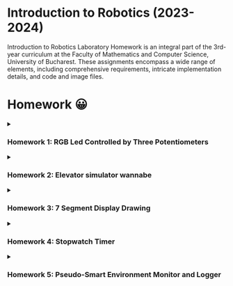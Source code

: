 # Introduction to Robotics (2023-2024)
Introduction to Robotics Laboratory Homework is an integral part of the 3rd-year curriculum at the Faculty of Mathematics and Computer Science, University of Bucharest. These assignments encompass a wide range of elements, including comprehensive requirements, intricate implementation details, and code and image files.
# Homework 😀
<details>
  <summary><h3>Homework 1: RGB Led Controlled by Three Potentiometers</h3></summary>
  <p><strong>Task requirements:</strong> Control each channel (red, green, and blue) of an RGB LED using three separate potentiometers.This control is achieved using digital electronics, where the Arduino reads the potentiometer values and then sends mapped values to control each of the pins linked to the LED.  </p>
  <p>
    <strong>Components Used:</strong>
    <ul>
      <li>1 RGB LED</li>
      <li>3 potentiometers</li>
      <li>wires and 3 resistors of 330Ω </li>
    </ul>
  </p>
  <p><strong>Setup photo:</strong></p>
  <p><img src="https://github.com/CaruntuRazvan/IntroductionToRobotics/assets/115624498/43815df3-0206-4cf7-b8d2-8b59947a3d6e" alt="Text alternativ al imaginii" height="600" width="600"></p>
  <p><strong>Functionality:</strong> <a href="https://www.youtube.com/shorts/vQ07wmHCx5U" target="_blank">Link video</a></p>
</details>  

<details>
  <summary><h3>Homework 2: Elevator simulator wannabe</h3></summary>
  <p><strong>Task requirements:</strong> This project involves creating a simulation of a 3-floor elevator control system using LEDs, buttons, and a buzzer. Each of the 3 LEDs is meant to correspond to one of the 3 floors, with the LED representing the current floor illuminating. Additionally, another LED (the red one) signifies the elevator's operational status. It will blink while the elevator is in motion and remain steady when it is stationary.
    
The system also incorporates 3 buttons that simulate the call buttons from the 3 different floors. When one of these buttons is pressed, the elevator should simulate movement towards that floor after a brief delay of around 1-2 seconds. Furthermore, the buzzer should produce brief sounds in the following situations: when the elevator arrives at the desired floor (similar to a "cling" sound) and during the elevator doors closing and movement. </p>
  <p>
    <strong>Components Used:</strong>
    <ul>
      <li>4 LEDs</li>
      <li>3 buttons</li>
      <li>a buzzer</li>
      <li>wires and 5 resistors (4 with a resistance of 330 Ω, one for each LED, and 1 with a resistance of 100 Ω for the buzzer)</li>
    </ul>
  </p>
  <p><strong>Setup photo:</strong></p>
  <p><img src="https://github.com/CaruntuRazvan/IntroductionToRobotics/assets/115624498/1b553a53-0c07-4b15-a1a8-0034dfcd55e9" alt="Text alternativ al imaginii" height="600" width="600"></p>
  <p><strong>Functionality:</strong> <a href="https://www.youtube.com/shorts/MaEhQ8o4Uqs" target="_blank">Link video</a></p>
</details>  

<details>
  <summary><h3>Homework 3: 7 Segment Display Drawing</h3></summary>
  <p><strong>Task requirements:</strong> This project uses the joystick to control the segment's position and simulate "drawing" on the display. The transitions between segments should be natural, allowing them to move from their current positions to neighboring ones without passing through any "walls." The initial position should be set on the decimal point (DP). The current position will always blink, regardless of whether the segment is turned on or off. The user can use the joystick to navigate to neighboring positions, as described in the accompanying table for movement directions. A short press of the button will toggle the segment's state from ON to OFF or from OFF to ON. A long press of the button will reset the entire display by turning off all segments and relocating the current position to the decimal point.
 </p>
  <p>
    <strong>Components Used:</strong>
    <ul>
      <li>one 7-Segment Display</li>
      <li>one joystick</li>
      <li>wires and 8 resistors (with a resistance of 220Ω or 330Ω)</li>
    </ul>
  </p>
  <p><strong>Neighbors for 7-Segment Display:</strong></p>
  <p><img src="https://github.com/CaruntuRazvan/IntroductionToRobotics/assets/115624498/33d34a42-cab1-40c3-8227-3751b44228ab" alt="Text alternativ al imaginii" height="175" width="335"></p>
  <p><strong>Setup photo:</strong></p>
  <p><img src="https://github.com/CaruntuRazvan/IntroductionToRobotics/assets/115624498/70781c11-078a-48a2-b27e-325d916abf1c" alt="Text alternativ al imaginii" height="600" width="600"></p>
  <p><strong>Functionality:</strong> <a href="https://www.youtube.com/shorts/ypRhZ_DGU2k" target="_blank">Link video</a></p>
</details>  

<details>
  <summary><h3>Homework 4: Stopwatch Timer</h3></summary>
  <p><strong>Task requirements:</strong> In this project, the goal is to create a stopwatch timer using a 4-digit 7-segment display and 3 buttons. The timer should measure in 10ths of a second and include a save lap function. The initial display shows "000.0". Initiating the timer occurs upon pressing the Start/Stop button. While the timer is running, pressing the lap button stores the current timer value in memory, allowing for up to 4 laps to be saved.Resetting the timer with the reset button has no effect on counting.

If the pause button is pressed, the timer halts, and the lap flag button becomes inactive in Pause Mode.Pressing the reset button restores the timer to "000.0". Following a reset, the flag buttons can be utilized to sequentially navigate through the saved lap times. Each button press transitions to the next saved lap, and continuous pressing facilitates a seamless cycling experience. Resetting in this state clears all flags and reverts the timer display to "000.0". 
 </p>
  <p>
    <strong>Components Used:</strong>
    <ul>
      <li>a 4-digit 7-segment display</li>
      <li>a 74HC595 shift register</li>
      <li>
        3 buttons:
        <ul>
          <li>Start or Stop Button  </li>
<li>Reset Button: reset (when in pause mode) or clear saved laps (when in lap-viewing mode). </li>
<li>Lap Button: save a lap (if in counting mode) and navigate through the last saved laps.</li>
        </ul>
      </li>
      <li>wires and 7 resistors (with a resistance of 220Ω or 330Ω)</li>
    </ul>
</p>

  <p><strong>Electronic scheme:</strong></p>
  <p><img src="https://github.com/CaruntuRazvan/IntroductionToRobotics/assets/115624498/ed013c77-6727-482a-bb8d-2f9a1ba46fbb" alt="Text alternativ al imaginii" height="500" width="500"></p>
  <p><strong>Setup photo:</strong></p>
  <p><img src="https://github.com/CaruntuRazvan/IntroductionToRobotics/assets/115624498/620f6c3a-2820-4d89-9c4c-da82e26aab5a" alt="Text alternativ al imaginii" height="600" width="600"></p>
  <p><strong>Functionality:</strong> <a href="https://www.youtube.com/shorts/zXETFUREEnk" target="_blank">Link video</a></p>
</details>  

<details>
  <summary><h3>Homework 5: Pseudo-Smart Environment Monitor and Logger</h3></summary>
  <p><strong>Task requirements:</strong> In this project, the goal is to create a "Smart Environment Monitor and Logger" using Arduino, incorporating a range of sensors to collect environmental data. The system will store this data in EEPROM, offering visual feedback through an RGB LED, and enabling user interaction via a Serial Menu. The project emphasizes the integration of sensor readings, memory management, Serial Communication, and the overarching goal of constructing a user-friendly menu system. 
 </p>
  <p><strong>Menu structure:</strong>
    <ul>
        <li><strong>1. Sensor Settings</strong>
            <ul>
                <li>1.1 Sensors Sampling Interval</li>
                <li>1.2 Ultrasonic Alert Threshold</li>
                <li>1.3 LDR Alert Threshold</li>
                <li>1.4 Back</li>
            </ul>
        </li>

        <li><strong>2. Reset Logger Data</strong>
            <ul>
                <li>2.1 Yes</li>
                <li>2.2 No</li>
            </ul>
        </li>

        <li><strong>3. System Status</strong>
            <ul>
                <li>3.1 Current Sensor Readings</li>
                <li>3.2 Current Sensor Settings</li>
                <li>3.3 Display Logged Data</li>
                <li>3.4 Back</li>
            </ul>
        </li>

        <li><strong>4. RGB LED Control</strong>
            <ul>
                <li>4.1 Manual Color Control</li>
                <li>4.2 LED: Toggle Automatic ON/OFF</li>
                <li>4.3 Back</li>
            </ul>
        </li>
    </ul>
  </p>
  <p>
    <strong>Components Used:</strong>
    <ul>
      <li>RGB LED</li>
      <li>ultrasonic sensor (HC-SR04)</li>
      <li>photocell/LDR (Light-Dependent Resistor)</li>
      <li>wires and 4 resistors (3 with a resistance of 330 Ω for the RGB LED and 1 with a resistance of 10 kΩ for the photocell)</li>
    </ul>
</p>

  <p><strong>Electronic scheme:</strong></p>
  <p><img src="https://github.com/CaruntuRazvan/IntroductionToRobotics/assets/115624498/cef2e135-f1fe-4800-838f-b54663d531b8" alt="Text alternativ al imaginii" height="450" width="500"></p>
  <p><strong>Setup photo:</strong></p>
  <p><img src="https://github.com/CaruntuRazvan/IntroductionToRobotics/assets/115624498/f8b6b372-7568-439c-8282-d6f3afb0e413" alt="Text alternativ al imaginii" height="600" width="600"></p>
  <p><strong>Functionality:</strong> <a href="https://www.youtube.com/shorts/zXETFUREEnk" target="_blank">Link video</a></p>
</details>  
